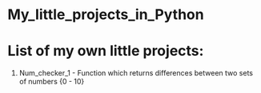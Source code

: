 # My_little_projects_in_Python

# List of my own little projects:
  1. Num_checker_1 - Function which returns differences between two sets of numbers {0 - 10}